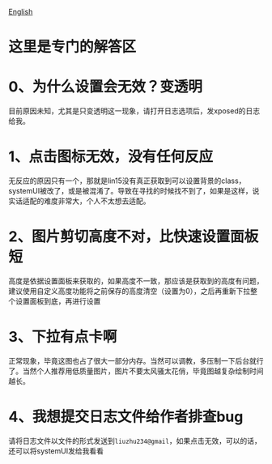 
[English](https://github.com/liuzhushaonian/Lin15/blob/master/QUEST.md )

# 这里是专门的解答区

# 0、为什么设置会无效？变透明

目前原因未知，尤其是只变透明这一现象，请打开日志选项后，发xposed的日志给我。

# 1、点击图标无效，没有任何反应

无反应的原因只有一个，那就是lin15没有真正获取到可以设置背景的class，systemUI被改了，或是被混淆了。导致在寻找的时候找不到了，如果是这样，说实话适配的难度非常大，个人不太想去适配。

# 2、图片剪切高度不对，比快速设置面板短

高度是依据设置面板来获取的，如果高度不一致，那应该是获取到的高度有问题，建议使用自定义高度功能将之前保存的高度清空（设置为0），之后再重新下拉整个设置面板到底，再进行设置

# 3、下拉有点卡啊

正常现象，毕竟这图也占了很大一部分内存。当然可以调教，多压制一下后台就行了。当然个人推荐用低质量图片，图片不要太风骚太花俏，毕竟图越复杂绘制时间越长。

# 4、我想提交日志文件给作者排查bug

请将日志文件以文件的形式发送到```liuzhu234@gmail```，如果点击无效，可以的话，还可以将systemUI发给我看看